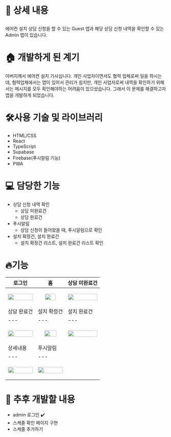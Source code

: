 # <p>📖 상세 내용

<aside>
  에어컨 설치 상담 신청을 할 수 있는 Guest 앱과 해당 상담 신청 내역을 확인할 수 있는 Admin 앱이 있습니다.
</aside>

# 🏠 개발하게 된 계기

<aside>
아버지께서 에어컨 설치 기사십니다. 개인 사업자이면서도 협력 업체로써 일을 하시는데, 협력업체에서는 앱이 있어서 관리가 쉽지만, 개인 사업자로써 내역을 확인하기 위해서는 메시지를 모두 확인해야하는 어려움이 있으셨습니다.
그래서 이 문제를 해결하고자 앱을 개발하게 되었습니다.
</aside>

# 🛠️사용 기술 및 라이브러리
<ul>
  <li>HTML/CSS</li>
  <li>React</li>
  <li>TypeScript</li>
  <li>Supabase</li>
  <li>Firebase(푸시알림 기능)</li>
  <li>PWA</li>
</ul>

# 💻 담당한 기능
- 상담 신청 내역 확인
    - 상담 미완료건
    - 상담 완료건
- 푸시알림
    - 상담 신청이 들어왔을 때, 푸시알림으로 확인
- 설치 확정건, 설치 완료건
    - 설치 확정건 리스트, 설치 완료건 리스트 확인
# 🔥기능
| 로그인 | 홈 | 상담 미완료건 |
|---|---|---|
| <p align="center"><img src="https://github.com/user-attachments/assets/be6842c1-90d7-475d-a66a-7275b983de28" width="100%"/></p> | <p align="center"><img src="https://github.com/user-attachments/assets/708cc04c-6143-4ea7-9f13-1734f94794df" width="65%" /></p> | <p align="center"><img src="https://github.com/user-attachments/assets/74ebe4dc-d153-4771-9ba4-89fd66c3eadb" width="100%" /></p> |
| 상담 완료건 | 설치 확정건 | 설치 완료건 | 
|---|---|---|
| <p align="center"><img src="https://github.com/user-attachments/assets/9f69d186-334b-46c2-9b9c-6a23317f49e3" width="100%" /></p> | <p align="center"><img src="https://github.com/user-attachments/assets/5eb78910-08e4-4c31-9c36-43a7c45038e6" width="70%"/></p> | <p align="center"><img src="https://github.com/user-attachments/assets/d2599022-d50a-4353-ad83-828569b388d9" width="100%" /></p> |
| 상세내용 | 푸시알림 |
|---|---|
| <p align="center"><img src="https://github.com/user-attachments/assets/6c6998d8-4132-41ec-8425-0e327db6bf78" width="100%"/></p> | <p align="center"><img src="https://github.com/user-attachments/assets/e760253f-7e49-44b0-9032-6edc5fcfe8a8" width="100%" /></p> |



# 🌱 추후 개발할 내용
- admin 로그인 ✔️
- 스케줄 확인 페이지 구현
- 스케줄 추가하기

